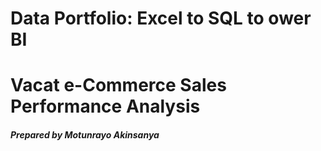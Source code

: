# Data Portfolio: Excel to SQL to ower BI

# Vacat e-Commerce Sales Performance Analysis

##### Prepared by Motunrayo Akinsanya 


